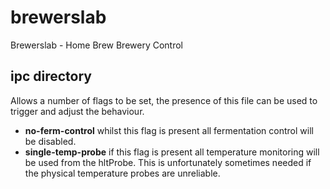 # brewerslab
Brewerslab - Home Brew Brewery Control



## ipc directory

Allows a number of flags to be set, the presence of this file can be used to trigger
and adjust the behaviour. 


- **no-ferm-control** whilst this flag is present all fermentation control will be disabled.
- **single-temp-probe** if this flag is present all temperature monitoring will be used from the hltProbe. This is unfortunately sometimes needed if the physical temperature probes are unreliable.
